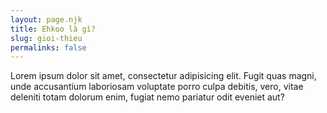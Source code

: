 ```yaml
---
layout: page.njk
title: Ehkoo là gì?
slug: gioi-thieu
permalinks: false
---
```

Lorem ipsum dolor sit amet, consectetur adipisicing elit. Fugit quas magni, unde accusantium laboriosam voluptate porro culpa debitis, vero, vitae deleniti totam dolorum enim, fugiat nemo pariatur odit eveniet aut?
